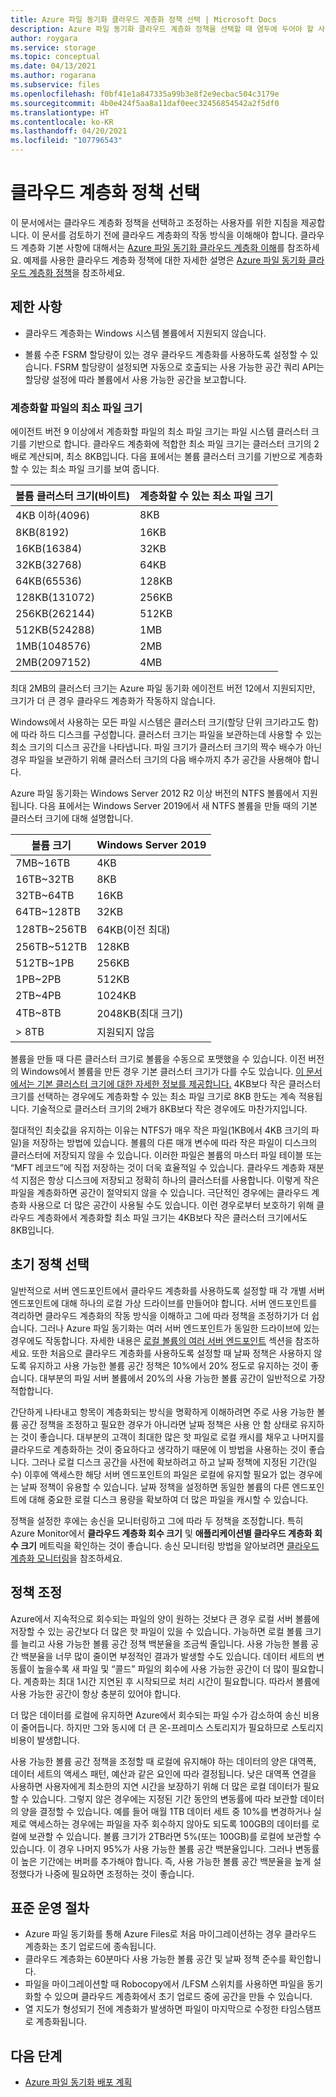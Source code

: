 ```yaml
---
title: Azure 파일 동기화 클라우드 계층화 정책 선택 | Microsoft Docs
description: Azure 파일 동기화 클라우드 계층화 정책을 선택할 때 염두에 두어야 할 사항에 대한 세부 정보입니다.
author: roygara
ms.service: storage
ms.topic: conceptual
ms.date: 04/13/2021
ms.author: rogarana
ms.subservice: files
ms.openlocfilehash: f0bf41e1a847335a99b3e8f2e9ecbac504c3179e
ms.sourcegitcommit: 4b0e424f5aa8a11daf0eec32456854542a2f5df0
ms.translationtype: HT
ms.contentlocale: ko-KR
ms.lasthandoff: 04/20/2021
ms.locfileid: "107796543"
---
```

# <a name="choose-cloud-tiering-policies"></a>클라우드 계층화 정책 선택

이 문서에서는 클라우드 계층화 정책을 선택하고 조정하는 사용자를 위한 지침을 제공합니다. 이 문서를 검토하기 전에 클라우드 계층화의 작동 방식을 이해해야 합니다. 클라우드 계층화 기본 사항에 대해서는 [Azure 파일 동기화 클라우드 계층화 이해](file-sync-cloud-tiering-overview.md)를 참조하세요. 예제를 사용한 클라우드 계층화 정책에 대한 자세한 설명은 [Azure 파일 동기화 클라우드 계층화 정책](file-sync-cloud-tiering-policy.md)을 참조하세요.

## <a name="limitations"></a>제한 사항
- 클라우드 계층화는 Windows 시스템 볼륨에서 지원되지 않습니다.

- 볼륨 수준 FSRM 할당량이 있는 경우 클라우드 계층화를 사용하도록 설정할 수 있습니다. FSRM 할당량이 설정되면 자동으로 호출되는 사용 가능한 공간 쿼리 API는 할당량 설정에 따라 볼륨에서 사용 가능한 공간을 보고합니다. 

### <a name="minimum-file-size-for-a-file-to-tier"></a>계층화할 파일의 최소 파일 크기

에이전트 버전 9 이상에서 계층화할 파일의 최소 파일 크기는 파일 시스템 클러스터 크기를 기반으로 합니다. 클라우드 계층화에 적합한 최소 파일 크기는 클러스터 크기의 2배로 계산되며, 최소 8KB입니다. 다음 표에서는 볼륨 클러스터 크기를 기반으로 계층화할 수 있는 최소 파일 크기를 보여 줍니다.

|볼륨 클러스터 크기(바이트) |계층화할 수 있는 최소 파일 크기  |
|----------------------------|---------|
|4KB 이하(4096)      | 8KB    |
|8KB(8192)                 | 16KB   |
|16KB(16384)               | 32KB   |
|32KB(32768)               | 64KB   |
|64KB(65536)    | 128KB  |
|128KB(131072) | 256KB |
|256KB(262144) | 512KB |
|512KB(524288) | 1MB |
|1MB(1048576) | 2MB |
|2MB(2097152) | 4MB |

최대 2MB의 클러스터 크기는 Azure 파일 동기화 에이전트 버전 12에서 지원되지만, 크기가 더 큰 경우 클라우드 계층화가 작동하지 않습니다.

Windows에서 사용하는 모든 파일 시스템은 클러스터 크기(할당 단위 크기라고도 함)에 따라 하드 디스크를 구성합니다. 클러스터 크기는 파일을 보관하는데 사용할 수 있는 최소 크기의 디스크 공간을 나타냅니다. 파일 크기가 클러스터 크기의 짝수 배수가 아닌 경우 파일을 보관하기 위해 클러스터 크기의 다음 배수까지 추가 공간을 사용해야 합니다.

Azure 파일 동기화는 Windows Server 2012 R2 이상 버전의 NTFS 볼륨에서 지원됩니다. 다음 표에서는 Windows Server 2019에서 새 NTFS 볼륨을 만들 때의 기본 클러스터 크기에 대해 설명합니다.

|볼륨 크기    |Windows Server 2019             |
|---------------|--------------------------------|
|7MB~16TB   | 4KB                |
|16TB~32TB   | 8KB                |
|32TB~64TB   | 16KB               |
|64TB~128TB  | 32KB               |
|128TB~256TB | 64KB(이전 최대) |
|256TB~512TB| 128KB              |
|512TB~1PB  | 256KB              |
|1PB~2PB    | 512KB              |
|2TB~4PB    | 1024KB             |
|4TB~8TB    | 2048KB(최대 크기)  |
|> 8TB         | 지원되지 않음       |

볼륨을 만들 때 다른 클러스터 크기로 볼륨을 수동으로 포맷했을 수 있습니다. 이전 버전의 Windows에서 볼륨을 만든 경우 기본 클러스터 크기가 다를 수도 있습니다. [이 문서에서는 기본 클러스터 크기에 대한 자세한 정보를 제공합니다.](https://support.microsoft.com/help/140365/default-cluster-size-for-ntfs-fat-and-exfat) 4KB보다 작은 클러스터 크기를 선택하는 경우에도 계층화할 수 있는 최소 파일 크기로 8KB 한도는 계속 적용됩니다. 기술적으로 클러스터 크기의 2배가 8KB보다 작은 경우에도 마찬가지입니다.

절대적인 최솟값을 유지하는 이유는 NTFS가 매우 작은 파일(1KB에서 4KB 크기의 파일)을 저장하는 방법에 있습니다. 볼륨의 다른 매개 변수에 따라 작은 파일이 디스크의 클러스터에 저장되지 않을 수 있습니다. 이러한 파일은 볼륨의 마스터 파일 테이블 또는 “MFT 레코드”에 직접 저장하는 것이 더욱 효율적일 수 있습니다. 클라우드 계층화 재분석 지점은 항상 디스크에 저장되고 정확히 하나의 클러스터를 사용합니다. 이렇게 작은 파일을 계층화하면 공간이 절약되지 않을 수 있습니다. 극단적인 경우에는 클라우드 계층화 사용으로 더 많은 공간이 사용될 수도 있습니다. 이런 경우로부터 보호하기 위해 클라우드 계층화에서 계층화할 최소 파일 크기는 4KB보다 작은 클러스터 크기에서도 8KB입니다. 

## <a name="selecting-your-initial-policies"></a>초기 정책 선택

일반적으로 서버 엔드포인트에서 클라우드 계층화를 사용하도록 설정할 때 각 개별 서버 엔드포인트에 대해 하나의 로컬 가상 드라이브를 만들어야 합니다. 서버 엔드포인트를 격리하면 클라우드 계층화의 작동 방식을 이해하고 그에 따라 정책을 조정하기가 더 쉽습니다. 그러나 Azure 파일 동기화는 여러 서버 엔드포인트가 동일한 드라이브에 있는 경우에도 작동합니다. 자세한 내용은 [로컬 볼륨의 여러 서버 엔드포인트](file-sync-cloud-tiering-policy.md#multiple-server-endpoints-on-a-local-volume) 섹션을 참조하세요. 또한 처음으로 클라우드 계층화를 사용하도록 설정할 때 날짜 정책은 사용하지 않도록 유지하고 사용 가능한 볼륨 공간 정책은 10%에서 20% 정도로 유지하는 것이 좋습니다. 대부분의 파일 서버 볼륨에서 20%의 사용 가능한 볼륨 공간이 일반적으로 가장 적합합니다.

간단하게 나타내고 항목이 계층화되는 방식을 명확하게 이해하려면 주로 사용 가능한 볼륨 공간 정책을 조정하고 필요한 경우가 아니라면 날짜 정책은 사용 안 함 상태로 유지하는 것이 좋습니다. 대부분의 고객이 최대한 많은 핫 파일로 로컬 캐시를 채우고 나머지를 클라우드로 계층화하는 것이 중요하다고 생각하기 때문에 이 방법을 사용하는 것이 좋습니다. 그러나 로컬 디스크 공간을 사전에 확보하려고 하고 날짜 정책에 지정된 기간(일수) 이후에 액세스한 해당 서버 엔드포인트의 파일은 로컬에 유지할 필요가 없는 경우에는 날짜 정책이 유용할 수 있습니다. 날짜 정책을 설정하면 동일한 볼륨의 다른 엔드포인트에 대해 중요한 로컬 디스크 용량을 확보하여 더 많은 파일을 캐시할 수 있습니다.

정책을 설정한 후에는 송신을 모니터링하고 그에 따라 두 정책을 조정합니다. 특히 Azure Monitor에서 **클라우드 계층화 회수 크기** 및 **애플리케이션별 클라우드 계층화 회수 크기** 메트릭을 확인하는 것이 좋습니다. 송신 모니터링 방법을 알아보려면 [클라우드 계층화 모니터링](file-sync-monitor-cloud-tiering.md)을 참조하세요.

## <a name="adjusting-your-policies"></a>정책 조정

Azure에서 지속적으로 회수되는 파일의 양이 원하는 것보다 큰 경우 로컬 서버 볼륨에 저장할 수 있는 공간보다 더 많은 핫 파일이 있을 수 있습니다. 가능하면 로컬 볼륨 크기를 늘리고 사용 가능한 볼륨 공간 정책 백분율을 조금씩 줄입니다. 사용 가능한 볼륨 공간 백분율을 너무 많이 줄이면 부정적인 결과가 발생할 수도 있습니다. 데이터 세트의 변동률이 높을수록 새 파일 및 “콜드” 파일의 회수에 사용 가능한 공간이 더 많이 필요합니다. 계층화는 최대 1시간 지연된 후 시작되므로 처리 시간이 필요합니다. 따라서 볼륨에 사용 가능한 공간이 항상 충분히 있어야 합니다.

더 많은 데이터를 로컬에 유지하면 Azure에서 회수되는 파일 수가 감소하여 송신 비용이 줄어듭니다. 하지만 그와 동시에 더 큰 온-프레미스 스토리지가 필요하므로 스토리지 비용이 발생합니다. 

사용 가능한 볼륨 공간 정책을 조정할 때 로컬에 유지해야 하는 데이터의 양은 대역폭, 데이터 세트의 액세스 패턴, 예산과 같은 요인에 따라 결정됩니다. 낮은 대역폭 연결을 사용하면 사용자에게 최소한의 지연 시간을 보장하기 위해 더 많은 로컬 데이터가 필요할 수 있습니다. 그렇지 않은 경우에는 지정된 기간 동안의 변동률에 따라 보관할 데이터의 양을 결정할 수 있습니다. 예를 들어 매월 1TB 데이터 세트 중 10%를 변경하거나 실제로 액세스하는 경우에는 파일을 자주 회수하지 않아도 되도록 100GB의 데이터를 로컬에 보관할 수 있습니다. 볼륨 크기가 2TB라면 5%(또는 100GB)를 로컬에 보관할 수 있습니다. 이 경우 나머지 95%가 사용 가능한 볼륨 공간 백분율입니다. 그러나 변동률이 높은 기간에는 버퍼를 추가해야 합니다. 즉, 사용 가능한 볼륨 공간 백분율을 높게 설정했다가 나중에 필요하면 조정하는 것이 좋습니다.

## <a name="standard-operating-procedures"></a>표준 운영 절차

- Azure 파일 동기화를 통해 Azure Files로 처음 마이그레이션하는 경우 클라우드 계층화는 초기 업로드에 종속됩니다.
- 클라우드 계층화는 60분마다 사용 가능한 볼륨 공간 및 날짜 정책 준수를 확인합니다.
- 파일을 마이그레이션할 때 Robocopy에서 /LFSM 스위치를 사용하면 파일을 동기화할 수 있으며 클라우드 계층화에서 초기 업로드 중에 공간을 만들 수 있습니다. 
- 열 지도가 형성되기 전에 계층화가 발생하면 파일이 마지막으로 수정한 타임스탬프로 계층화됩니다.

## <a name="next-steps"></a>다음 단계

* [Azure 파일 동기화 배포 계획](file-sync-planning.md)
